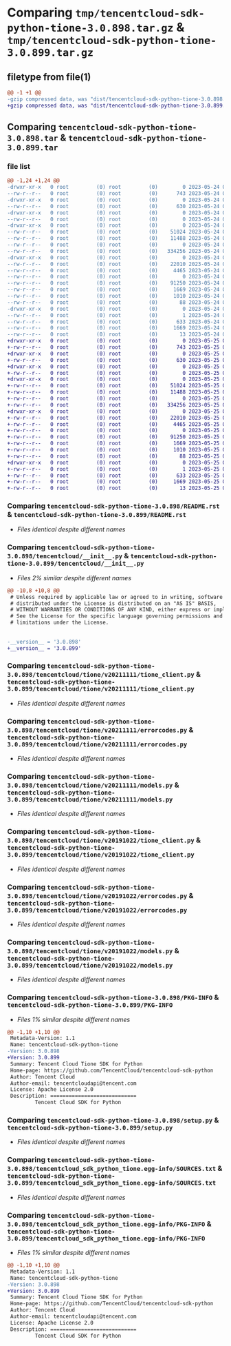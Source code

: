 # Comparing `tmp/tencentcloud-sdk-python-tione-3.0.898.tar.gz` & `tmp/tencentcloud-sdk-python-tione-3.0.899.tar.gz`

## filetype from file(1)

```diff
@@ -1 +1 @@
-gzip compressed data, was "dist/tencentcloud-sdk-python-tione-3.0.898.tar", last modified: Wed May 24 02:09:22 2023, max compression
+gzip compressed data, was "dist/tencentcloud-sdk-python-tione-3.0.899.tar", last modified: Thu May 25 00:38:58 2023, max compression
```

## Comparing `tencentcloud-sdk-python-tione-3.0.898.tar` & `tencentcloud-sdk-python-tione-3.0.899.tar`

### file list

```diff
@@ -1,24 +1,24 @@
-drwxr-xr-x   0 root         (0) root         (0)        0 2023-05-24 02:09:22.000000 tencentcloud-sdk-python-tione-3.0.898/
--rw-r--r--   0 root         (0) root         (0)      743 2023-05-24 02:09:22.000000 tencentcloud-sdk-python-tione-3.0.898/README.rst
-drwxr-xr-x   0 root         (0) root         (0)        0 2023-05-24 02:09:22.000000 tencentcloud-sdk-python-tione-3.0.898/tencentcloud/
--rw-r--r--   0 root         (0) root         (0)      630 2023-05-24 02:09:22.000000 tencentcloud-sdk-python-tione-3.0.898/tencentcloud/__init__.py
-drwxr-xr-x   0 root         (0) root         (0)        0 2023-05-24 02:09:22.000000 tencentcloud-sdk-python-tione-3.0.898/tencentcloud/tione/
--rw-r--r--   0 root         (0) root         (0)        0 2023-05-24 02:09:22.000000 tencentcloud-sdk-python-tione-3.0.898/tencentcloud/tione/__init__.py
-drwxr-xr-x   0 root         (0) root         (0)        0 2023-05-24 02:09:22.000000 tencentcloud-sdk-python-tione-3.0.898/tencentcloud/tione/v20211111/
--rw-r--r--   0 root         (0) root         (0)    51024 2023-05-24 02:09:22.000000 tencentcloud-sdk-python-tione-3.0.898/tencentcloud/tione/v20211111/tione_client.py
--rw-r--r--   0 root         (0) root         (0)    11488 2023-05-24 02:09:22.000000 tencentcloud-sdk-python-tione-3.0.898/tencentcloud/tione/v20211111/errorcodes.py
--rw-r--r--   0 root         (0) root         (0)        0 2023-05-24 02:09:22.000000 tencentcloud-sdk-python-tione-3.0.898/tencentcloud/tione/v20211111/__init__.py
--rw-r--r--   0 root         (0) root         (0)   334256 2023-05-24 02:09:22.000000 tencentcloud-sdk-python-tione-3.0.898/tencentcloud/tione/v20211111/models.py
-drwxr-xr-x   0 root         (0) root         (0)        0 2023-05-24 02:09:22.000000 tencentcloud-sdk-python-tione-3.0.898/tencentcloud/tione/v20191022/
--rw-r--r--   0 root         (0) root         (0)    22010 2023-05-24 02:09:22.000000 tencentcloud-sdk-python-tione-3.0.898/tencentcloud/tione/v20191022/tione_client.py
--rw-r--r--   0 root         (0) root         (0)     4465 2023-05-24 02:09:22.000000 tencentcloud-sdk-python-tione-3.0.898/tencentcloud/tione/v20191022/errorcodes.py
--rw-r--r--   0 root         (0) root         (0)        0 2023-05-24 02:09:22.000000 tencentcloud-sdk-python-tione-3.0.898/tencentcloud/tione/v20191022/__init__.py
--rw-r--r--   0 root         (0) root         (0)    91250 2023-05-24 02:09:22.000000 tencentcloud-sdk-python-tione-3.0.898/tencentcloud/tione/v20191022/models.py
--rw-r--r--   0 root         (0) root         (0)     1669 2023-05-24 02:09:22.000000 tencentcloud-sdk-python-tione-3.0.898/PKG-INFO
--rw-r--r--   0 root         (0) root         (0)     1010 2023-05-24 02:09:22.000000 tencentcloud-sdk-python-tione-3.0.898/setup.py
--rw-r--r--   0 root         (0) root         (0)       88 2023-05-24 02:09:22.000000 tencentcloud-sdk-python-tione-3.0.898/setup.cfg
-drwxr-xr-x   0 root         (0) root         (0)        0 2023-05-24 02:09:22.000000 tencentcloud-sdk-python-tione-3.0.898/tencentcloud_sdk_python_tione.egg-info/
--rw-r--r--   0 root         (0) root         (0)        1 2023-05-24 02:09:22.000000 tencentcloud-sdk-python-tione-3.0.898/tencentcloud_sdk_python_tione.egg-info/dependency_links.txt
--rw-r--r--   0 root         (0) root         (0)      633 2023-05-24 02:09:22.000000 tencentcloud-sdk-python-tione-3.0.898/tencentcloud_sdk_python_tione.egg-info/SOURCES.txt
--rw-r--r--   0 root         (0) root         (0)     1669 2023-05-24 02:09:22.000000 tencentcloud-sdk-python-tione-3.0.898/tencentcloud_sdk_python_tione.egg-info/PKG-INFO
--rw-r--r--   0 root         (0) root         (0)       13 2023-05-24 02:09:22.000000 tencentcloud-sdk-python-tione-3.0.898/tencentcloud_sdk_python_tione.egg-info/top_level.txt
+drwxr-xr-x   0 root         (0) root         (0)        0 2023-05-25 00:38:58.000000 tencentcloud-sdk-python-tione-3.0.899/
+-rw-r--r--   0 root         (0) root         (0)      743 2023-05-25 00:38:57.000000 tencentcloud-sdk-python-tione-3.0.899/README.rst
+drwxr-xr-x   0 root         (0) root         (0)        0 2023-05-25 00:38:58.000000 tencentcloud-sdk-python-tione-3.0.899/tencentcloud/
+-rw-r--r--   0 root         (0) root         (0)      630 2023-05-25 00:38:57.000000 tencentcloud-sdk-python-tione-3.0.899/tencentcloud/__init__.py
+drwxr-xr-x   0 root         (0) root         (0)        0 2023-05-25 00:38:58.000000 tencentcloud-sdk-python-tione-3.0.899/tencentcloud/tione/
+-rw-r--r--   0 root         (0) root         (0)        0 2023-05-25 00:38:57.000000 tencentcloud-sdk-python-tione-3.0.899/tencentcloud/tione/__init__.py
+drwxr-xr-x   0 root         (0) root         (0)        0 2023-05-25 00:38:58.000000 tencentcloud-sdk-python-tione-3.0.899/tencentcloud/tione/v20211111/
+-rw-r--r--   0 root         (0) root         (0)    51024 2023-05-25 00:38:57.000000 tencentcloud-sdk-python-tione-3.0.899/tencentcloud/tione/v20211111/tione_client.py
+-rw-r--r--   0 root         (0) root         (0)    11488 2023-05-25 00:38:57.000000 tencentcloud-sdk-python-tione-3.0.899/tencentcloud/tione/v20211111/errorcodes.py
+-rw-r--r--   0 root         (0) root         (0)        0 2023-05-25 00:38:57.000000 tencentcloud-sdk-python-tione-3.0.899/tencentcloud/tione/v20211111/__init__.py
+-rw-r--r--   0 root         (0) root         (0)   334256 2023-05-25 00:38:57.000000 tencentcloud-sdk-python-tione-3.0.899/tencentcloud/tione/v20211111/models.py
+drwxr-xr-x   0 root         (0) root         (0)        0 2023-05-25 00:38:58.000000 tencentcloud-sdk-python-tione-3.0.899/tencentcloud/tione/v20191022/
+-rw-r--r--   0 root         (0) root         (0)    22010 2023-05-25 00:38:57.000000 tencentcloud-sdk-python-tione-3.0.899/tencentcloud/tione/v20191022/tione_client.py
+-rw-r--r--   0 root         (0) root         (0)     4465 2023-05-25 00:38:57.000000 tencentcloud-sdk-python-tione-3.0.899/tencentcloud/tione/v20191022/errorcodes.py
+-rw-r--r--   0 root         (0) root         (0)        0 2023-05-25 00:38:57.000000 tencentcloud-sdk-python-tione-3.0.899/tencentcloud/tione/v20191022/__init__.py
+-rw-r--r--   0 root         (0) root         (0)    91250 2023-05-25 00:38:57.000000 tencentcloud-sdk-python-tione-3.0.899/tencentcloud/tione/v20191022/models.py
+-rw-r--r--   0 root         (0) root         (0)     1669 2023-05-25 00:38:58.000000 tencentcloud-sdk-python-tione-3.0.899/PKG-INFO
+-rw-r--r--   0 root         (0) root         (0)     1010 2023-05-25 00:38:57.000000 tencentcloud-sdk-python-tione-3.0.899/setup.py
+-rw-r--r--   0 root         (0) root         (0)       88 2023-05-25 00:38:58.000000 tencentcloud-sdk-python-tione-3.0.899/setup.cfg
+drwxr-xr-x   0 root         (0) root         (0)        0 2023-05-25 00:38:58.000000 tencentcloud-sdk-python-tione-3.0.899/tencentcloud_sdk_python_tione.egg-info/
+-rw-r--r--   0 root         (0) root         (0)        1 2023-05-25 00:38:57.000000 tencentcloud-sdk-python-tione-3.0.899/tencentcloud_sdk_python_tione.egg-info/dependency_links.txt
+-rw-r--r--   0 root         (0) root         (0)      633 2023-05-25 00:38:58.000000 tencentcloud-sdk-python-tione-3.0.899/tencentcloud_sdk_python_tione.egg-info/SOURCES.txt
+-rw-r--r--   0 root         (0) root         (0)     1669 2023-05-25 00:38:57.000000 tencentcloud-sdk-python-tione-3.0.899/tencentcloud_sdk_python_tione.egg-info/PKG-INFO
+-rw-r--r--   0 root         (0) root         (0)       13 2023-05-25 00:38:57.000000 tencentcloud-sdk-python-tione-3.0.899/tencentcloud_sdk_python_tione.egg-info/top_level.txt
```

### Comparing `tencentcloud-sdk-python-tione-3.0.898/README.rst` & `tencentcloud-sdk-python-tione-3.0.899/README.rst`

 * *Files identical despite different names*

### Comparing `tencentcloud-sdk-python-tione-3.0.898/tencentcloud/__init__.py` & `tencentcloud-sdk-python-tione-3.0.899/tencentcloud/__init__.py`

 * *Files 2% similar despite different names*

```diff
@@ -10,8 +10,8 @@
 # Unless required by applicable law or agreed to in writing, software
 # distributed under the License is distributed on an "AS IS" BASIS,
 # WITHOUT WARRANTIES OR CONDITIONS OF ANY KIND, either express or implied.
 # See the License for the specific language governing permissions and
 # limitations under the License.
 
 
-__version__ = '3.0.898'
+__version__ = '3.0.899'
```

### Comparing `tencentcloud-sdk-python-tione-3.0.898/tencentcloud/tione/v20211111/tione_client.py` & `tencentcloud-sdk-python-tione-3.0.899/tencentcloud/tione/v20211111/tione_client.py`

 * *Files identical despite different names*

### Comparing `tencentcloud-sdk-python-tione-3.0.898/tencentcloud/tione/v20211111/errorcodes.py` & `tencentcloud-sdk-python-tione-3.0.899/tencentcloud/tione/v20211111/errorcodes.py`

 * *Files identical despite different names*

### Comparing `tencentcloud-sdk-python-tione-3.0.898/tencentcloud/tione/v20211111/models.py` & `tencentcloud-sdk-python-tione-3.0.899/tencentcloud/tione/v20211111/models.py`

 * *Files identical despite different names*

### Comparing `tencentcloud-sdk-python-tione-3.0.898/tencentcloud/tione/v20191022/tione_client.py` & `tencentcloud-sdk-python-tione-3.0.899/tencentcloud/tione/v20191022/tione_client.py`

 * *Files identical despite different names*

### Comparing `tencentcloud-sdk-python-tione-3.0.898/tencentcloud/tione/v20191022/errorcodes.py` & `tencentcloud-sdk-python-tione-3.0.899/tencentcloud/tione/v20191022/errorcodes.py`

 * *Files identical despite different names*

### Comparing `tencentcloud-sdk-python-tione-3.0.898/tencentcloud/tione/v20191022/models.py` & `tencentcloud-sdk-python-tione-3.0.899/tencentcloud/tione/v20191022/models.py`

 * *Files identical despite different names*

### Comparing `tencentcloud-sdk-python-tione-3.0.898/PKG-INFO` & `tencentcloud-sdk-python-tione-3.0.899/PKG-INFO`

 * *Files 1% similar despite different names*

```diff
@@ -1,10 +1,10 @@
 Metadata-Version: 1.1
 Name: tencentcloud-sdk-python-tione
-Version: 3.0.898
+Version: 3.0.899
 Summary: Tencent Cloud Tione SDK for Python
 Home-page: https://github.com/TencentCloud/tencentcloud-sdk-python
 Author: Tencent Cloud
 Author-email: tencentcloudapi@tencent.com
 License: Apache License 2.0
 Description: ============================
         Tencent Cloud SDK for Python
```

### Comparing `tencentcloud-sdk-python-tione-3.0.898/setup.py` & `tencentcloud-sdk-python-tione-3.0.899/setup.py`

 * *Files identical despite different names*

### Comparing `tencentcloud-sdk-python-tione-3.0.898/tencentcloud_sdk_python_tione.egg-info/SOURCES.txt` & `tencentcloud-sdk-python-tione-3.0.899/tencentcloud_sdk_python_tione.egg-info/SOURCES.txt`

 * *Files identical despite different names*

### Comparing `tencentcloud-sdk-python-tione-3.0.898/tencentcloud_sdk_python_tione.egg-info/PKG-INFO` & `tencentcloud-sdk-python-tione-3.0.899/tencentcloud_sdk_python_tione.egg-info/PKG-INFO`

 * *Files 1% similar despite different names*

```diff
@@ -1,10 +1,10 @@
 Metadata-Version: 1.1
 Name: tencentcloud-sdk-python-tione
-Version: 3.0.898
+Version: 3.0.899
 Summary: Tencent Cloud Tione SDK for Python
 Home-page: https://github.com/TencentCloud/tencentcloud-sdk-python
 Author: Tencent Cloud
 Author-email: tencentcloudapi@tencent.com
 License: Apache License 2.0
 Description: ============================
         Tencent Cloud SDK for Python
```

